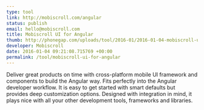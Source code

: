 ```yaml
--- 
type: tool
link: http://mobiscroll.com/angular
status: publish
email: hello@mobiscroll.com
title: Mobiscroll UI for Angular
thumb: http://phonegap.com/uploads/tool/2016-01/2016-01-04-mobiscroll-ui-for-angular.png
developer: Mobiscroll
date: 2016-01-04 09:21:08.715769 +00:00
permalink: /tool/mobiscroll-ui-for-angular
---
```


Deliver great products on time with cross-platform mobile UI framework and components to build the Angular way. Fits perfectly into the Angular developer workflow. It is easy to get started with smart defaults but provides deep customization options. Designed with integration in mind, it plays nice with all your other development tools, frameworks and libraries.
